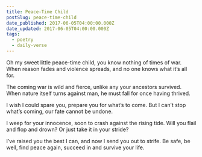 ```yaml
---
title: Peace-Time Child
postSlug: peace-time-child
date_published: 2017-06-05T04:00:00.000Z
date_updated: 2017-06-05T04:00:00.000Z
tags:
  - poetry
  - daily-verse
---
```


Oh my sweet little peace-time child,
you know nothing of times of war.
When reason fades and violence spreads,
and no one knows what it’s all for.

The coming war is wild and fierce,
unlike any your ancestors survived.
When nature itself turns against man,
he must fall for once having thrived.

I wish I could spare you,
prepare you for what’s to come.
But I can’t stop what’s coming,
our fate cannot be undone.

I weep for your innocence,
soon to crash against the rising tide.
Will you flail and flop and drown?
Or just take it in your stride?

I’ve raised you the best I can,
and now I send you out to strife.
Be safe, be well, find peace again,
succeed in and survive your life.
